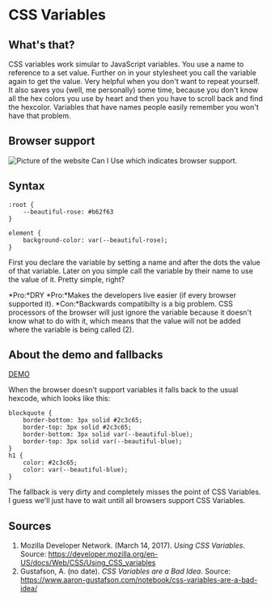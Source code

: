 # CSS Variables
## What's that?
CSS variables work simular to JavaScript variables. You use a name to reference to a set value. Further on in your stylesheet you call the variable again to get the value. Very helpful when you don't want to repeat yourself. It also saves you (well, me personally) some time, because you don't know all the hex colors you use by heart and then you have to scroll back and find the hexcolor. Variables that have names people easily remember you won't have that problem.

## Browser support
![Picture of the website Can I Use which indicates browser support.](https://github.com/ChanelZM/browser-technologies/blob/master/Week2/CSS_grid/CanIUse_variables.png)

## Syntax
```
:root {
    --beautiful-rose: #b62f63
}

element {
    background-color: var(--beautiful-rose);
}
```

First you declare the variable by setting a name and after the dots the value of that variable. Later on you simple call the variable by their name to use the value of it. Pretty simple, right?

*Pro:*DRY
*Pro:*Makes the developers live easier (if every browser supported it).
*Con:*Backwards compatibilty is a big problem. CSS processors of the browser will just ignore the variable because it doesn't know what to do with it, which means that the value will not be added where the variable is being called (2).

## About the demo and fallbacks
[DEMO](https://chanelzm.github.io/browser-technologies/Week2/CSS_variables/)

When the browser doesn't support variables it falls back to the usual hexcode, which looks like this:
```
blockquote {
    border-bottom: 3px solid #2c3c65;
    border-top: 3px solid #2c3c65;
    border-bottom: 3px solid var(--beautiful-blue);
    border-top: 3px solid var(--beautiful-blue);
}
h1 {
    color: #2c3c65;
    color: var(--beautiful-blue);
}
```

The fallback is very dirty and completely misses the point of CSS Variables. I guess we'll just have to wait untill all browsers support CSS Variables.

## Sources
1. Mozilla Developer Network. (March 14, 2017). *Using CSS Variables*. Source: https://developer.mozilla.org/en-US/docs/Web/CSS/Using_CSS_variables
2. Gustafson, A. (no date). *CSS Variables are a Bad Idea*. Source: https://www.aaron-gustafson.com/notebook/css-variables-are-a-bad-idea/